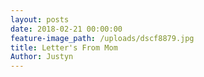 ```yaml
---
layout: posts
date: 2018-02-21 00:00:00
feature-image_path: /uploads/dscf8879.jpg
title: Letter's From Mom
Author: Justyn
---
```

